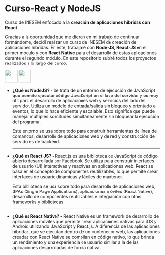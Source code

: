# Curso-React y NodeJS
Curso de INESEM enfocado a la <strong>creación de aplicaciones híbridas con React</strong>

Gracias a la oportunidad que me dieron en mi trabajo de continuar formándome, decidí realizar un curso de INESEM de creación de aplicaciones híbridas. En este, trabajaré con <strong>Node-JS, React-JS</strong> en el primer módulo y con <strong>React Native</strong> para el desarrollo de estas aplicaciones durante el segundo módulo. 
En este repositorio subiré todos los proyectos realizados a lo largo del curso.

<p align="left">
<img src="https://cdn.jsdelivr.net/gh/devicons/devicon/icons/nodejs/nodejs-original.svg" width="40" height="40"/>
<img src="https://cdn.jsdelivr.net/gh/devicons/devicon/icons/react/react-original.svg" width="40" height="40"/>
</p>

<ul>
<li><strong>¿Qué es NodeJS? - </strong>Se trata de un entorno de ejecución de JavaScript que permite ejecutar código JavaScript en el lado del servidor y es muy útil para el desarrollo de aplicaciones web y servicios del lado del servidor. Utiliza un modelo de entrada/salida sin bloqueo y orientado a eventos, lo que lo hace eficiente y escalable. Esto significa que puede manejar múltiples solicitudes simultáneamente sin bloquear la ejecución del programa.
<p>Este entorno se usa sobre todo para construir herramientas de línea de comandos, desarrollo de aplicaciones web y de red y construcción de servidores de backend.</p>
</li>
  
 <hr>
  
<li><strong>¿Qué es React JS? - </strong>React.js es una biblioteca de JavaScript de código abierto desarrollada por Facebook. Se utiliza para construir interfaces de usuario (UI) interactivas y reactivas en aplicaciones web. React se basa en el concepto de componentes reutilizables, lo que permite crear interfaces de usuario dinámicas y fáciles de mantener.
<p>Esta biblioteca se usa sobre todo para desarrollo de aplicaciones web, SPAs (Single Page Applications), aplicaciones móviles (React Native), desarrollo de componentes reutilizables e integración con otros frameworks y bibliotecas. </p>
</li>
  
<hr>
  
<li><strong>¿Qué es React Native? - </strong>React Native es un framework de desarrollo de aplicaciones móviles que permite crear aplicaciones nativas para iOS y Android utilizando JavaScript y React.js. A diferencia de las aplicaciones híbridas, que se ejecutan dentro de un contenedor web, las aplicaciones creadas con React Native se compilan en código nativo, lo que brinda un rendimiento y una experiencia de usuario similar a la de las aplicaciones desarrolladas de forma nativa.
</li>
</ul>
